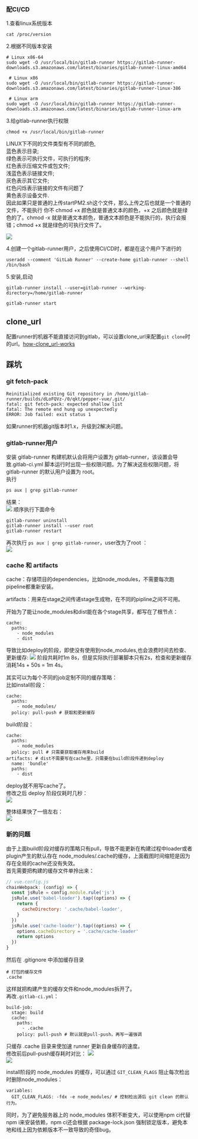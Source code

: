 ### 配CI/CD

1.查看linux系统版本  
```
cat /proc/version
```
2.根据不同版本安装
```
# Linux x86-64
sudo wget -O /usr/local/bin/gitlab-runner https://gitlab-runner-downloads.s3.amazonaws.com/latest/binaries/gitlab-runner-linux-amd64

 # Linux x86
sudo wget -O /usr/local/bin/gitlab-runner https://gitlab-runner-downloads.s3.amazonaws.com/latest/binaries/gitlab-runner-linux-386

 # Linux arm
sudo wget -O /usr/local/bin/gitlab-runner https://gitlab-runner-downloads.s3.amazonaws.com/latest/binaries/gitlab-runner-linux-arm
```
3.给gitlab-runner执行权限
```
chmod +x /usr/local/bin/gitlab-runner
```
LINUX下不同的文件类型有不同的颜色,  
蓝色表示目录;  
绿色表示可执行文件，可执行的程序;  
红色表示压缩文件或包文件;  
浅蓝色表示链接文件;  
灰色表示其它文件;  
红色闪烁表示链接的文件有问题了  
黄色表示设备文件.   
因此如果只是普通的上传startPM2.sh这个文件，那么上传之后也就是一个普通的文件，不能执行
你不 chmod +x 颜色就是普通文本的颜色，+x 之后颜色就是绿色的了。chmod -x 就是普通文本颜色，普通文本颜色是不能执行的，执行会报错；chmod +x 就是绿色的可执行文件了。  

![](./assets/gitlab%20CICD/chmod.png)

4.创建一个gitlab-runner用户，之后使用CI/CD时，都是在这个用户下进行的
```
useradd --comment 'GitLab Runner' --create-home gitlab-runner --shell /bin/bash
```
5.安装,启动  
```
gitlab-runner install --user=gitlab-runner --working-directory=/home/gitlab-runner
```
```
gitlab-runner start
```

## clone_url
配置runner的机器不能直接访问到gitlab，可以设置clone_url来配置`git clone`时的url。[how-clone_url-works](https://docs.gitlab.com/runner/configuration/advanced-configuration.html#how-clone_url-works)

## 踩坑  
### git fetch-pack
```
Reinitialized existing Git repository in /home/gitlab-runner/builds/dLoFQVz-/0/qkt/pepper-vue/.git/
fatal: git fetch-pack: expected shallow list
fatal: The remote end hung up unexpectedly
ERROR: Job failed: exit status 1
```
如果runner的机器git版本时1.x，升级到2解决问题。

### gitlab-runner用户
安装 gitlab-runner 构建机默认会将用户设置为 gitlab-runner，该设置会导致.gitlab-ci.yml 脚本运行时出现一些权限问题。为了解决这些权限问题，将 gitlab-runner 的默认用户设置为 root。   
执行  
```
ps aux | grep gitlab-runner
```
结果：  
![](./assets/gitlab%20CICD/github-runner.jpg)
顺序执行下面命令
```
gitlab-runner uninstall
gitlab-runner install --user root
gitlab-runner restart
```
再次执行 `ps aux | grep gitlab-runner`，user改为了root ：  
![](./assets/gitlab%20CICD/root.jpg)

### cache 和 artifacts
cache：存储项目的dependencies，比如node_modules，不需要每次跑pipeline都重新安装。

artifacts：用来在stage之间传递stage生成物，在不同的pipline之间不可用。

开始为了能让node_modules和dist能在各个stage共享，都写在了根节点：
```
cache:
  paths:
    - node_modules
    - dist
```
导致比如deploy的阶段，即使没有使用到node_modules,也会浪费时间去检查、更新缓存:
![](./assets/gitlab%20CICD/deploy%20cache.jpg)
阶段共耗时1m 8s，但是实际执行部署脚本只有2s，检查和更新缓存消耗14s + 50s = 1m 4s。  

其实可以为每个不同的job定制不同的缓存策略：  
比如install阶段：
```
cache:
  paths:
    - node_modules/
  policy: pull-push # 获取和更新缓存
```
build阶段：
```
cache:
  paths:
    - node_modules
  policy: pull # 只需要获取缓存用来build
artifacts: # dist不需要写在cache里，只需要在build阶段传递到deploy
  name: 'bundle'
  paths: 
    - dist
```
deploy就不用写cache了。  
修改之后 deploy 阶段仅耗时几秒：  
![](./assets/gitlab%20CICD/deploy%20without%20cache.jpg)

整体结果快了一倍左右：  
![](./assets/gitlab%20CICD/result.jpg)

### 新的问题
由于上面build阶段对缓存的策略只有pull，导致不能更新在构建过程中loader或者plugin产生的默认存在 node_modules/.cache的缓存，上面截图时间缩短是因为存在全局的cache还没有失效。  
首先需要把构建的缓存文件单拎出来：
```javascript
// vue.config.js
chainWebpack: (config) => {
  const jsRule = config.module.rule('js')
  jsRule.use('babel-loader').tap((options) => {
    return {
      cacheDirectory: '.cache/babel-loader',
    }
  })
  jsRule.use('cache-loader').tap((options) => {
    options.cacheDirectory = '.cache/cache-loader'
    return options
  })
}
```
然后在 .gitignore 中添加缓存目录
```
# 打包的缓存文件
.cache
```
这样就把构建产生的缓存文件和node_modules拆开了。  
再改`.gitlab-ci.yml`：
```
build-job:
  stage: build
  cache:
    paths:
      - .cache
    policy: pull-push # 默认就是pull-push，再写一遍强调
```
只缓存 .cache 目录来使加速 runner 更新自身缓存的速度。  
修改前后pull-push缓存耗时对比：
![](./assets/gitlab%20CICD/cache%20before.jpg)  
![](./assets/gitlab%20CICD/cache%20after.jpg)

install阶段的 node_modules 的缓存，可以通过 `GIT_CLEAN_FLAGS` 阻止每次检出时删除node_modules：
```
variables:
  GIT_CLEAN_FLAGS: -fdx -e node_modules/ # 控制检出源后 git clean 的默认行为。
```
同时，为了避免服务器上的 node_modules 体积不断变大，可以使用npm ci代替 npm i来安装依赖，npm ci还会根据 package-lock.json 强制锁定版本，避免本地和线上因为依赖版本不一致导致的奇怪bug。
